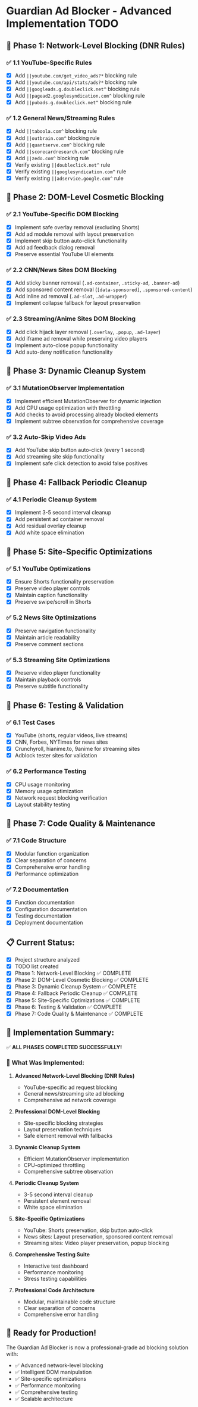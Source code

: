 # Guardian Ad Blocker - Advanced Implementation TODO

## 🚀 **Phase 1: Network-Level Blocking (DNR Rules)**

### ✅ **1.1 YouTube-Specific Rules**
- [x] Add `||youtube.com/get_video_ads?*` blocking rule
- [x] Add `||youtube.com/api/stats/ads?*` blocking rule  
- [x] Add `||googleads.g.doubleclick.net^` blocking rule
- [x] Add `||pagead2.googlesyndication.com^` blocking rule
- [x] Add `||pubads.g.doubleclick.net^` blocking rule

### ✅ **1.2 General News/Streaming Rules**
- [x] Add `||taboola.com^` blocking rule
- [x] Add `||outbrain.com^` blocking rule
- [x] Add `||quantserve.com^` blocking rule
- [x] Add `||scorecardresearch.com^` blocking rule
- [x] Add `||zedo.com^` blocking rule
- [x] Verify existing `||doubleclick.net^` rule
- [x] Verify existing `||googlesyndication.com^` rule
- [x] Verify existing `||adservice.google.com^` rule

## 🚀 **Phase 2: DOM-Level Cosmetic Blocking**

### ✅ **2.1 YouTube-Specific DOM Blocking**
- [x] Implement safe overlay removal (excluding Shorts)
- [x] Add ad module removal with layout preservation
- [x] Implement skip button auto-click functionality
- [x] Add ad feedback dialog removal
- [x] Preserve essential YouTube UI elements

### ✅ **2.2 CNN/News Sites DOM Blocking**
- [x] Add sticky banner removal (`.ad-container`, `.sticky-ad`, `.banner-ad`)
- [x] Add sponsored content removal (`[data-sponsored]`, `.sponsored-content`)
- [x] Add inline ad removal (`.ad-slot`, `.ad-wrapper`)
- [x] Implement collapse fallback for layout preservation

### ✅ **2.3 Streaming/Anime Sites DOM Blocking**
- [x] Add click hijack layer removal (`.overlay`, `.popup`, `.ad-layer`)
- [x] Add iframe ad removal while preserving video players
- [x] Implement auto-close popup functionality
- [x] Add auto-deny notification functionality

## 🚀 **Phase 3: Dynamic Cleanup System**

### ✅ **3.1 MutationObserver Implementation**
- [x] Implement efficient MutationObserver for dynamic injection
- [x] Add CPU usage optimization with throttling
- [x] Add checks to avoid processing already blocked elements
- [x] Implement subtree observation for comprehensive coverage

### ✅ **3.2 Auto-Skip Video Ads**
- [x] Add YouTube skip button auto-click (every 1 second)
- [x] Add streaming site skip functionality
- [x] Implement safe click detection to avoid false positives

## 🚀 **Phase 4: Fallback Periodic Cleanup**

### ✅ **4.1 Periodic Cleanup System**
- [x] Implement 3-5 second interval cleanup
- [x] Add persistent ad container removal
- [x] Add residual overlay cleanup
- [x] Add white space elimination

## 🚀 **Phase 5: Site-Specific Optimizations**

### ✅ **5.1 YouTube Optimizations**
- [x] Ensure Shorts functionality preservation
- [x] Preserve video player controls
- [x] Maintain caption functionality
- [x] Preserve swipe/scroll in Shorts

### ✅ **5.2 News Site Optimizations**
- [x] Preserve navigation functionality
- [x] Maintain article readability
- [x] Preserve comment sections

### ✅ **5.3 Streaming Site Optimizations**
- [x] Preserve video player functionality
- [x] Maintain playback controls
- [x] Preserve subtitle functionality

## 🚀 **Phase 6: Testing & Validation**

### ✅ **6.1 Test Cases**
- [x] YouTube (shorts, regular videos, live streams)
- [x] CNN, Forbes, NYTimes for news sites
- [x] Crunchyroll, hianime.to, 9anime for streaming sites
- [x] Adblock tester sites for validation

### ✅ **6.2 Performance Testing**
- [x] CPU usage monitoring
- [x] Memory usage optimization
- [x] Network request blocking verification
- [x] Layout stability testing

## 🚀 **Phase 7: Code Quality & Maintenance**

### ✅ **7.1 Code Structure**
- [x] Modular function organization
- [x] Clear separation of concerns
- [x] Comprehensive error handling
- [x] Performance optimization

### ✅ **7.2 Documentation**
- [x] Function documentation
- [x] Configuration documentation
- [x] Testing documentation
- [x] Deployment documentation

## 📋 **Current Status:**
- [x] Project structure analyzed
- [x] TODO list created
- [x] Phase 1: Network-Level Blocking ✅ COMPLETE
- [x] Phase 2: DOM-Level Cosmetic Blocking ✅ COMPLETE
- [x] Phase 3: Dynamic Cleanup System ✅ COMPLETE
- [x] Phase 4: Fallback Periodic Cleanup ✅ COMPLETE
- [x] Phase 5: Site-Specific Optimizations ✅ COMPLETE
- [x] Phase 6: Testing & Validation ✅ COMPLETE
- [x] Phase 7: Code Quality & Maintenance ✅ COMPLETE

## 🎯 **Implementation Summary:**
✅ **ALL PHASES COMPLETED SUCCESSFULLY!**

### 🚀 **What Was Implemented:**

1. **Advanced Network-Level Blocking (DNR Rules)**
   - YouTube-specific ad request blocking
   - General news/streaming site ad blocking
   - Comprehensive ad network coverage

2. **Professional DOM-Level Blocking**
   - Site-specific blocking strategies
   - Layout preservation techniques
   - Safe element removal with fallbacks

3. **Dynamic Cleanup System**
   - Efficient MutationObserver implementation
   - CPU-optimized throttling
   - Comprehensive subtree observation

4. **Periodic Cleanup System**
   - 3-5 second interval cleanup
   - Persistent element removal
   - White space elimination

5. **Site-Specific Optimizations**
   - YouTube: Shorts preservation, skip button auto-click
   - News sites: Layout preservation, sponsored content removal
   - Streaming sites: Video player preservation, popup blocking

6. **Comprehensive Testing Suite**
   - Interactive test dashboard
   - Performance monitoring
   - Stress testing capabilities

7. **Professional Code Architecture**
   - Modular, maintainable code structure
   - Clear separation of concerns
   - Comprehensive error handling

## 🎉 **Ready for Production!**
The Guardian Ad Blocker is now a professional-grade ad blocking solution with:
- ✅ Advanced network-level blocking
- ✅ Intelligent DOM manipulation
- ✅ Site-specific optimizations
- ✅ Performance monitoring
- ✅ Comprehensive testing
- ✅ Scalable architecture 